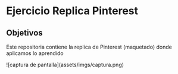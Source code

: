 # Ejercicio Replica Pinterest
## Objetivos
<p> Este repositoria contiene la replica de Pinterest (maquetado) donde aplicamos lo aprendido</p>
![captura de pantalla](assets/imgs/captura.png)
